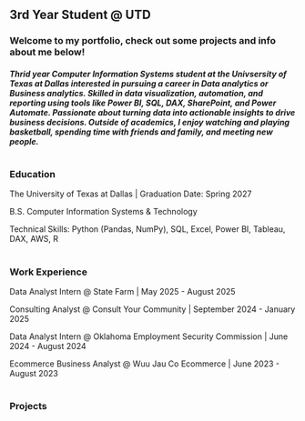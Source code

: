 ## 3rd Year Student @ UTD
### Welcome to my portfolio, check out some projects and info about me below!

##### Thrid year Computer Information Systems student at the Univsersity of Texas at Dallas interested in pursuing a career in Data analytics or Business analytics. Skilled in data visualization, automation, and reporting using tools like Power BI, SQL, DAX, SharePoint, and Power Automate. Passionate about turning data into actionable insights to drive business decisions. Outside of academics, I enjoy watching and playing basketball, spending time with friends and family, and meeting new people.
#

### Education
The University of Texas at Dallas | Graduation Date: Spring 2027

B.S. Computer Information Systems & Technology

Technical Skills: Python (Pandas, NumPy), SQL, Excel, Power BI, Tableau, DAX, AWS, R

#

### Work Experience
Data Analyst Intern @ State Farm | May 2025 - August 2025

Consulting Analyst @ Consult Your Community | September 2024 - January 2025

Data Analyst Intern @ Oklahoma Employment Security Commission | June 2024 - August 2024

Ecommerce Business Analyst @ Wuu Jau Co Ecommerce | June 2023 - August 2023

#
### Projects
